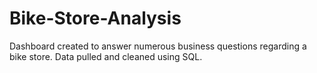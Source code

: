 # Bike-Store-Analysis
Dashboard created to answer numerous business questions regarding a bike store. Data pulled and cleaned using SQL.
